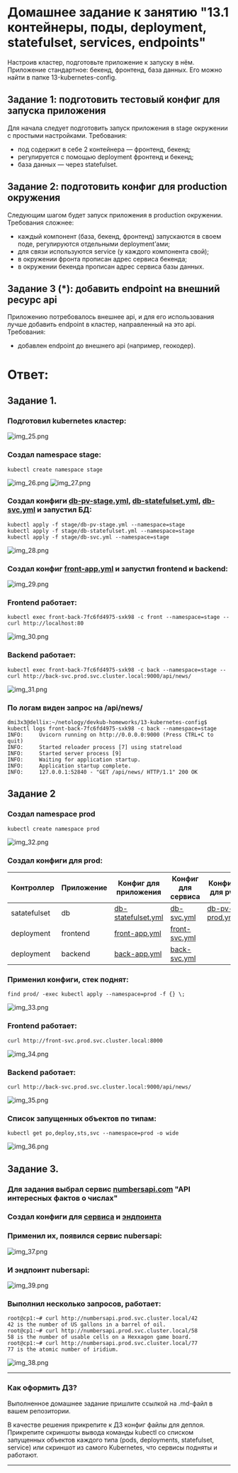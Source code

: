 # Домашнее задание к занятию "13.1 контейнеры, поды, deployment, statefulset, services, endpoints"
Настроив кластер, подготовьте приложение к запуску в нём. Приложение стандартное: бекенд, фронтенд, база данных. Его можно найти в папке 13-kubernetes-config.

## Задание 1: подготовить тестовый конфиг для запуска приложения
Для начала следует подготовить запуск приложения в stage окружении с простыми настройками. Требования:
* под содержит в себе 2 контейнера — фронтенд, бекенд;
* регулируется с помощью deployment фронтенд и бекенд;
* база данных — через statefulset.

## Задание 2: подготовить конфиг для production окружения
Следующим шагом будет запуск приложения в production окружении. Требования сложнее:
* каждый компонент (база, бекенд, фронтенд) запускаются в своем поде, регулируются отдельными deployment’ами;
* для связи используются service (у каждого компонента свой);
* в окружении фронта прописан адрес сервиса бекенда;
* в окружении бекенда прописан адрес сервиса базы данных.

## Задание 3 (*): добавить endpoint на внешний ресурс api
Приложению потребовалось внешнее api, и для его использования лучше добавить endpoint в кластер, направленный на это api. Требования:
* добавлен endpoint до внешнего api (например, геокодер).

# Ответ:

## Задание 1.

### Подготовил kubernetes кластер:

![img_25.png](img_25.png)

### Создал namespace stage:
```shell
kubectl create namespace stage
```

![img_26.png](img_26.png)
![img_27.png](img_27.png)

### Создал конфиги [db-pv-stage.yml](13-kubernetes-config.stage/db-pv-stage.yml), [db-statefulset.yml](13-kubernetes-config.stage/db-statefulset.yml), [db-svc.yml](13-kubernetes-config.stage/db-svc.yml) и запустил БД:
```shell
kubectl apply -f stage/db-pv-stage.yml --namespace=stage
kubectl apply -f stage/db-statefulset.yml --namespace=stage
kubectl apply -f stage/db-svc.yml --namespace=stage
```
![img_28.png](img_28.png)

### Создал конфиг [front-app.yml](13-kubernetes-config.stage/front-app.yml) и запустил frontend и backend:
![img_29.png](img_29.png)

### Frontend работает:
```shell
kubectl exec front-back-7fc6fd4975-sxk98 -c front --namespace=stage -- curl http://localhost:80
```
![img_30.png](img_30.png)

### Backend работает:
```shell
kubectl exec front-back-7fc6fd4975-sxk98 -c back --namespace=stage -- curl http://back-svc.prod.svc.cluster.local:9000/api/news/
```
![img_31.png](img_31.png)
### По логам виден запрос на /api/news/
```shell
dmi3x3@dellix:~/netology/devkub-homeworks/13-kubernetes-config$ kubectl logs front-back-7fc6fd4975-sxk98 -c back --namespace=stage
INFO:     Uvicorn running on http://0.0.0.0:9000 (Press CTRL+C to quit)
INFO:     Started reloader process [7] using statreload
INFO:     Started server process [9]
INFO:     Waiting for application startup.
INFO:     Application startup complete.
INFO:     127.0.0.1:52840 - "GET /api/news/ HTTP/1.1" 200 OK
```

## Задание 2

### Создал namespace prod
```shell
kubectl create namespace prod
```

![img_32.png](img_32.png)

### Создал конфиги для prod:

| Контроллер   | Приложение | Конфиг для приложения                                           | Конфиг для сервиса                                       | Конфиг для pv                                              |
|--------------|------------|--------------------------------------------------------------------|----------------------------------------------------------|------------------------------------------------------------|
| satatefulset | db         | [db-statefulset.yml](13-kubernetes-config/prod/db-statefulset.yml) | [db-svc.yml](13-kubernetes-config/prod/db-svc.yml)       | [db-pv-prod.yml](13-kubernetes-config/prod/db-pv-prod.yml) |
| deployment   | frontend   | [front-app.yml](13-kubernetes-config/prod/front-app.yml)           | [front-svc.yml](13-kubernetes-config/prod/front-svc.yml) |                                                            |
| deployment   | backend    | [back-app.yml](13-kubernetes-config/prod/back-app.yml)             | [back-svc.yml](13-kubernetes-config/prod/baсk-svc.yml)   |                                                            |

### Применил конфиги, стек поднят:
```shell
find prod/ -exec kubectl apply --namespace=prod -f {} \;
```

![img_33.png](img_33.png)

### Frontend работает:

```shell
curl http://front-svc.prod.svc.cluster.local:8000
```
![img_34.png](img_34.png)

### Backend работает:

```shell
curl http://back-svc.prod.svc.cluster.local:9000/api/news/
```

![img_35.png](img_35.png)

### Список запущенных объектов по типам:

```shell
kubectl get po,deploy,sts,svc --namespace=prod -o wide
```

![img_36.png](img_36.png)


## Задание 3.

### Для задания выбрал сервис [numbersapi.com](http://numbersapi.com) "API интересных фактов о числах"

### Создал конфиги для [сервиса](13-kubernetes-config/endpoints/service-numbersapi.yml) и [эндпоинта](13-kubernetes-config/endpoints/endpoint-numbersapi.yml)

### Применил их, появился сервис nubersapi:

![img_37.png](img_37.png)

### И эндпоинт nubersapi:

![img_39.png](img_39.png)

### Выполнил несколько запросов, работает:
```shell
root@cp1:~# curl http://numbersapi.prod.svc.cluster.local/42
42 is the number of US gallons in a barrel of oil.
root@cp1:~# curl http://numbersapi.prod.svc.cluster.local/58
58 is the number of usable cells on a Hexxagon game board.
root@cp1:~# curl http://numbersapi.prod.svc.cluster.local/77
77 is the atomic number of iridium.
```
![img_38.png](img_38.png)

---

### Как оформить ДЗ?

Выполненное домашнее задание пришлите ссылкой на .md-файл в вашем репозитории.

В качестве решения прикрепите к ДЗ конфиг файлы для деплоя. Прикрепите скриншоты вывода команды kubectl со списком запущенных объектов каждого типа (pods, deployments, statefulset, service) или скриншот из самого Kubernetes, что сервисы подняты и работают.

---
